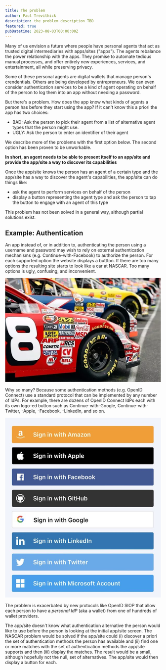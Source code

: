 ```yaml
---
title: The problem
author: Paul Trevithick
description: the problem description TBD
featured: true
pubDatetime: 2023-08-03T00:00:00Z
---
```



Many of us envision a future where people have personal agents that act as trusted digital intermediaries with apps/sites ("apps"). The agents rebalance the power relationship with the apps. They promise to automate tedious manual processes, and offer entirely new experiences, services, and entertainment, all while preserving privacy.

Some of these personal agents are digital wallets that manage person's crendentials. Others are being developed by entrepreneurs. We can even consider authentication services to be a kind of agent operating on behalf of the person to log them into an app without needing a password.

But there's a problem. How does the app know what kinds of agents a person has before they start using the app? If it can't know this a priori the app has two choices:

- BAD: Ask the person to pick their agent from a list of alternative agent types that the person might use. 
- UGLY: Ask the person to enter an identifier of their agent

We describe more of the problems with the first option below. The second option has been proven to be unworkable.

**In short, an agent needs to be able to present itself to an app/site and provide the app/site a way to discover its capabilities**

Once the app/site knows the person has an agent of a certain type and the app/site has a way to discover the agent's capabilities, the app/site can do things like:
- ask the agent to perform services on behalf of the person 
- display a button representing the agent type and ask the person to tap the button to engage with an agent of this type

This problem has not been solved in a general way, although partial solutions exist.

## Example: Authentication

An app instead of, or in addition to, authenticating the person using a username and password may wish to rely on external authentication mechanisms (e.g. Continue-with-Facebook) to authorize the person. For each supported option the website displays a buttton. If there are too many options the resulting site starts to look like a car at NASCAR. Too many options is ugly, confusing, and inconvenient.

![nascar](../../assets/nascar.png)

Why so many? Because some authentication methods (e.g. OpenID Connect) use a standard protocol that can be implemented by any number of IdPs. For example, there are dozens of OpenID Connect IdPs each with its own logo-ed button such as Continue-with-Google, Continue-with-Twitter, -Apple, -Facebook, -LinkedIn, and so on. 

![social-login-examples](../../assets/social-login-examples.jpeg)

The problem is exacerbated by new protocols like OpenID SIOP that allow each person to have a *personal IdP* (aka a wallet) from one of hundreds of wallet providers. 

The app/site doesn't know what authentication alternative the person would like to use before the person is looking at the initial app/site screen. The NASCAR problem would be solved if the app/site could (i) discover a priori the set of authentication methods the person has available and (ii) find one or more matches with the set of authentication methods the app/site supports and then (iii) display the matches. The result would be a small, although hopefully not the null, set of alternatives. The app/site would then display a button for each.